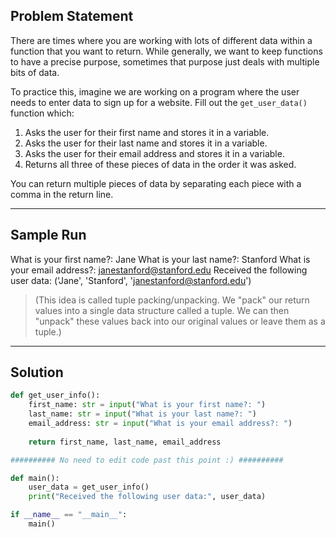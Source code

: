 ## Problem Statement

There are times where you are working with lots of different data within a function that you want to return. While generally, we want to keep functions to have a precise purpose, sometimes that purpose just deals with multiple bits of data.

To practice this, imagine we are working on a program where the user needs to enter data to sign up for a website. Fill out the `get_user_data()` function which:

1. Asks the user for their first name and stores it in a variable.
2. Asks the user for their last name and stores it in a variable.
3. Asks the user for their email address and stores it in a variable.
4. Returns all three of these pieces of data in the order it was asked.

You can return multiple pieces of data by separating each piece with a comma in the return line.

---

## Sample Run

What is your first name?: Jane What is your last name?: Stanford What is your email address?: janestanford@stanford.edu Received the following user data: ('Jane', 'Stanford', 'janestanford@stanford.edu')
> (This idea is called tuple packing/unpacking. We "pack" our return values into a single data structure called a tuple. We can then "unpack" these values back into our original values or leave them as a tuple.)

---

## Solution

```python
def get_user_info():
    first_name: str = input("What is your first name?: ")
    last_name: str = input("What is your last name?: ")
    email_address: str = input("What is your email address?: ")
    
    return first_name, last_name, email_address

########## No need to edit code past this point :) ##########

def main():
    user_data = get_user_info()
    print("Received the following user data:", user_data)

if __name__ == "__main__":
    main()
